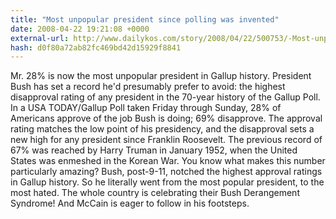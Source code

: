 ```yaml
---
title: "Most unpopular president since polling was invented"
date: 2008-04-22 19:21:08 +0000
external-url: http://www.dailykos.com/story/2008/04/22/500753/-Most-unpopular-president-since-polling-was-invented
hash: d0f80a72ab82fc469bd42d15929f8841
---
```


Mr. 28% is now the most unpopular president in Gallup history.
   President Bush has set a record he'd presumably prefer to avoid: the highest disapproval rating of any president in the 70-year history of the Gallup Poll.
  In a USA TODAY/Gallup Poll taken Friday through Sunday, 28% of Americans approve of the job Bush is doing; 69% disapprove. The approval rating matches the low point of his presidency, and the disapproval sets a new high for any president since Franklin Roosevelt.
  The previous record of 67% was reached by Harry Truman in January 1952, when the United States was enmeshed in the Korean War. 
  You know what makes this number particularly amazing? Bush, post-9-11, notched the highest approval ratings in Gallup history. So he literally went from the most popular president, to the most hated. The whole country is celebrating their Bush Derangement Syndrome!
  And McCain is eager to follow in his footsteps.

